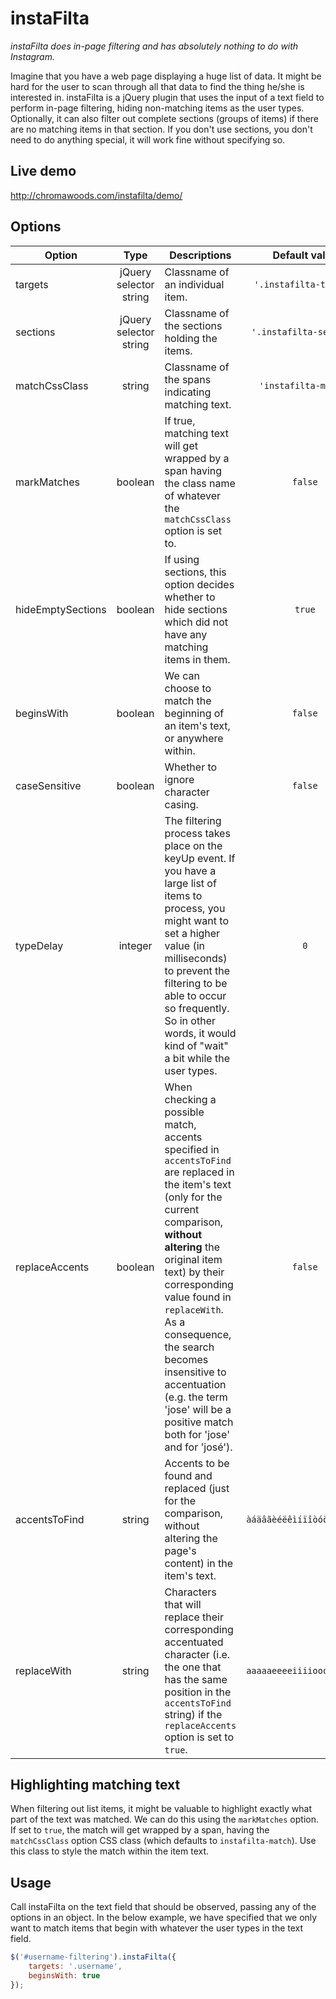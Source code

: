 instaFilta
==========

*instaFilta does in-page filtering and has absolutely nothing to do with Instagram.*

Imagine that you have a web page displaying a huge list of data. It might be hard for the user to scan through all that data to find the thing he/she is interested in. instaFilta is a jQuery plugin that uses the input of a text field to perform in-page filtering, hiding non-matching items as the user types. Optionally, it can also filter out complete sections (groups of items) if there are no matching items in that section. If you don't use sections, you don't need to do anything special, it will work fine without specifying so.

Live demo
---------
http://chromawoods.com/instafilta/demo/

Options
-------

| Option | Type | Descriptions | Default value |
|---|:-:|---|:-:|
| targets | jQuery selector string | Classname of an individual item. | `'.instafilta-target'` |
| sections | jQuery selector string | Classname of the sections holding the items. | `'.instafilta-section'` |
| matchCssClass | string | Classname of the spans indicating matching text. | `'instafilta-match'` |
| markMatches | boolean | If true, matching text will get wrapped by a span having the class name of whatever the `matchCssClass` option is set to. | `false` |
| hideEmptySections | boolean | If using sections, this option decides whether to hide sections which did not have any matching items in them. | `true` |
| beginsWith | boolean | We can choose to match the beginning of an item's text, or anywhere within. | `false` |
| caseSensitive | boolean | Whether to ignore character casing. | `false` |
| typeDelay | integer | The filtering process takes place on the keyUp event. If you have a large list of items to process, you might want to set a higher value (in milliseconds) to prevent the filtering to be able to occur so frequently. So in other words, it would kind of "wait" a bit while the user types. | `0` |
| replaceAccents | boolean | When checking a possible match, accents specified in `accentsToFind` are replaced in the item's text (only for the current comparison, **without altering** the original item text) by their corresponding value found in `replaceWith`. As a consequence, the search becomes insensitive to accentuation (e.g. the term 'jose' will be a positive match both for 'jose' and for 'josé'). | `false` |
| accentsToFind | string | Accents to be found and replaced (just for the comparison, without altering the page's content) in the item's text. | `àáäâãèéëêìíïîòóöôõùúüûç` |
| replaceWith | string | Characters that will replace their corresponding accentuated character (i.e. the one that has the same position in the `accentsToFind` string) if the `replaceAccents` option is set to `true`. | `aaaaaeeeeiiiiooooouuuuc` |

Highlighting matching text
--------------------------
When filtering out list items, it might be valuable to highlight exactly what part of the text was matched. We can do this using the `markMatches` option. If set to `true`, the match will get wrapped by a span, having the `matchCssClass` option CSS class (which defaults to `instafilta-match`). Use this class to style the match within the item text.

Usage
-----
Call instaFilta on the text field that should be observed, passing any of the options in an object. In the below example, we have specified that we only want to match items that begin with whatever the user types in the text field.

```javascript
$('#username-filtering').instaFilta({
    targets: '.username',
    beginsWith: true
});